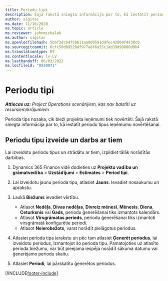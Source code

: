 ```yaml
---
title: Periodu tipi
description: Šajā rakstā sniegta informācija par to, kā iestatīt periodu tipus ieņēmumu novērtēšanai.
author: sigitac
ms.date: 11/16/2020
ms.topic: article
ms.reviewer: johnmichalak
ms.author: sigitac
ms.openlocfilehash: 5bbf2dcb4758611aa9d0591ddfec42869f4438c0
ms.sourcegitcommit: 6cfc50d89528df977a8f6a55c1ad39d99800d9b4
ms.translationtype: MT
ms.contentlocale: lv-LV
ms.lasthandoff: 06/03/2022
ms.locfileid: "8930971"
---
```

# <a name="period-types"></a>Periodu tipi

_**Attiecas uz:** Project Operations scenārijiem, kas nav balstīti uz resursiem/krājumiem_

Perioda tips nosaka, cik bieži projekta ieņēmumi tiek novērtēti. Šajā rakstā sniegta informācija par to, kā iestatīt periodu tipus ieņēmumu novērtēšanai. 

## <a name="create-and-work-with-period-types"></a>Periodu tipu izveide un darbs ar tiem
Lai izveidotu periodu tipus un strādātu ar tiem, izpildiet tālāk norādītās darbības.

1. Dynamics 365 Finance vidē dodieties uz **Projektu vadība un grāmatvedība** > **Uzstādījumi** > **Estimates** > **Period tipi**.
2. Lai izveidotu jaunu perioda tipu, atlasiet **Jauns**. Ievadiet nosaukumu un aprakstu.
3. Laukā **Biežums** ievadiet vērtību.

    - Atlasot **Nedēļa**, **Divas nedēļas**, **Divreiz mēnesī**, **Mēnesis**, **Diena**, **Ceturksnis** vai **Gads**, periodu ģenerēšanai tiks izmantots kalendārs. 
    - Atlasot **Virsgrāmatas periods**, periodu ģenerēšanai tiks izmantoti virsgrāmatā konfigurētie periodi.
    - Atlasot **Neierobežots**, varat norādīt pielāgotus periodus.
4. Atlasiet perioda tipa ierakstu un pēc tam atlasiet **Ģenerēt periodus**, lai izveidotu periodus, izmantojot šo perioda tipu. Pamatojoties uz atlasīto perioda biežumu, var būt pieejama iespēja norādīt sākuma datumu vai ģenerējamo periodu skaitu.
5. Atlasiet **Periodi**, lai pārskatītu ģenerētos periodus.



[!INCLUDE[footer-include](../includes/footer-banner.md)]